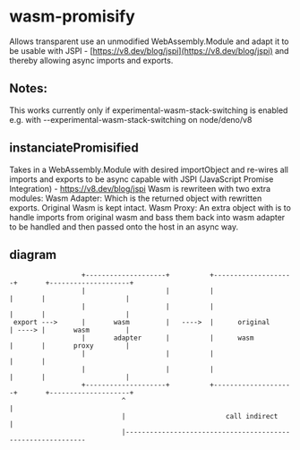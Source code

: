 

# wasm-promisify

 Allows transparent use an unmodified WebAssembly.Module and adapt it to be usable with JSPI - [https://v8.dev/blog/jspi](https://v8.dev/blog/jspi) and thereby allowing async imports and exports.

## Notes:

 This works currently only if experimental-wasm-stack-switching is enabled e.g. with --experimental-wasm-stack-switching on node/deno/v8

## instanciatePromisified

 Takes in a WebAssembly.Module with desired importObject and re-wires all imports and exports to be async capable
 with JSPI (JavaScript Promise Integration) - https://v8.dev/blog/jspi
 Wasm is rewriteen with two extra modules:
 Wasm Adapter:
     Which is the returned object with rewritten exports.
 Original Wasm is kept intact.
 Wasm Proxy:
     An extra object with is to handle imports from original wasm and bass them back into wasm adapter to be handled
     and then passed onto the host in an async way.

## diagram
                                                                                                           
                      +--------------------+          +--------------------+       +--------------------+
                      |                    |          |                    |       |                    |
                      |                    |          |                    |       |                    |
     export --->      |       wasm         |   ---->  |      original      | ----> |       wasm         |
                      |       adapter      |          |      wasm          |       |       proxy        |
                      |                    |          |                    |       |                    
                      |                    |          |                    |       |                    |
                      +--------------------+          +--------------------+       +--------------------+
                                ^                                                           |            
                                |                         call indirect                     |            
                                |------------------------------------------------------------            
                                                                                                         
